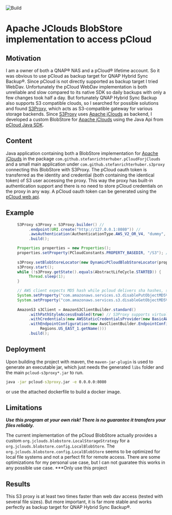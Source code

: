 ![Build](https://github.com/StefanRichterHuber/pCloudForJClouds/actions/workflows/maven.yml/badge.svg)

# Apache JClouds BlobStore implementation to access pCloud

## Motivation

I am a owner of both a QNAP® NAS and a pCloud® lifetime account. So it was obvious to use pCloud as backup target for QNAP Hybrid Sync Backup®.
Since pCloud is not directly supported as backup target I tried WebDav. 
Unfortunately the pCloud WebDav implementation is both unreliable and slow compared to its native SDK so daily backups with only a few changes took half a day. 
But fortunately QNAP Hybrid Sync Backup also supports S3 compatible clouds, so I searched for possible solutions and found [S3Proxy](https://github.com/gaul/s3proxy), which acts as S3-compatible gateway for various storage backends.
Since [S3Proxy](https://github.com/gaul/s3proxy) uses [Apache jClouds](https://jclouds.apache.org/) as backend, I developed a custom BlobStore for [Apache jClouds](https://jclouds.apache.org/) using the Java Api from [pCloud Java SDK](https://github.com/pCloud/pcloud-sdk-java).

## Content 
Java application containing both a BlobStore implementation for [Apache jClouds](https://jclouds.apache.org/) in the package `com.github.stefanrichterhuber.pCloudForjClouds` and a small main application under `com.github.stefanrichterhuber.s3proxy` connecting this BlobStore with S3Proxy.
The pCloud oauth token is transferred  as the identity and credential (both containing the identical token) of S3 user accessing the proxy. This way the proxy has built-in authentication support and there is no need to store pCloud credentials on the proxy in any way.
A pCloud oauth token can be generated using the [pCloud web api](https://docs.pcloud.com/methods/oauth_2.0/authorize.html).

## Example 

```java
     S3Proxy s3Proxy = S3Proxy.builder() //
          .endpoint(URI.create("http://127.0.0.1:8080")) //
          .awsAuthentication(AuthenticationType.AWS_V2_OR_V4, "dummy", "dummy") // Authentication here is ignored
          .build();

     Properties properties = new Properties();
     properties.setProperty(PCloudConstants.PROPERTY_BASEDIR, "/S3"); // Base directory within the pCloud account containing all containers. Should exist
		
     s3Proxy.setBlobStoreLocator(new DynamicPCloudBlobStoreLocator(properties)); // Enables dynamic authentication of pCloud
     s3Proxy.start();
     while (!s3Proxy.getState().equals(AbstractLifeCycle.STARTED)) {
          Thread.sleep(1);
     }

     // AWS client expects MD5 hash while pcloud delivers sha hashes, so disable MD5 validation
     System.setProperty("com.amazonaws.services.s3.disablePutObjectMD5Validation", "true");
     System.setProperty("com.amazonaws.services.s3.disableGetObjectMD5Validation", "true");
 
     AmazonS3 s3Client = AmazonS3ClientBuilder.standard()
          .withPathStyleAccessEnabled(true) // S3Proxy supports virtual host style, but its far easier to simply use path style access
          .withCredentials(new AWSStaticCredentialsProvider(new BasicAWSCredentials([pcloudToken], [pcloudToken]))) // Add pcloud token 
          .withEndpointConfiguration(new AwsClientBuilder.EndpointConfiguration("http://127.0.0.1:8080", // URL of the S3 Proxy
               Regions.US_EAST_1.getName()))
          .build();
 ```

## Deployment
Upon building the project with maven, the `maven-jar-plugin` is used to generate an executable jar, which just needs the generated `libs` folder and the main `pcloud-s3proxy*.jar` to run.

```cmd
java -jar pcloud-s3proxy.jar -e 0.0.0.0:8080
```

or use the attached dockerfile to build a docker image.

## Limitations
***Use this program at your own risk! There is no guarantee it transfers your files reliably.***

The current implementation of the pCloud BlobStore actually provides a custom `org.jclouds.blobstore.LocalStorageStrategy` for a `org.jclouds.blobstore.config.LocalBlobStore`. The `org.jclouds.blobstore.config.LocalBlobStore` seems to be optimized for local file systems and not a perfect fit for remote access. There are some optimizations for my personal use case, but I can not guaratee this works in any possible use case. ***Only use this project 

## Results
This S3 proxy is at least two times faster than web dav access (tested with several file sizes). But more important, it is far more stable and works perfectly as backup target for QNAP Hybrid Sync Backup®.
